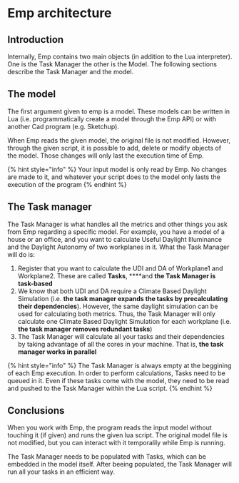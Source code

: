 # Emp architecture

## Introduction

Internally, Emp contains two main objects \(in addition to the Lua interpreter\). One is the Task Manager the other is the Model. The following sections describe the Task Manager and the model.

## The model

The first argument given to emp is a model. These models can be written in Lua \(i.e. programmatically create a model through the Emp API\) or with another Cad program \(e.g. Sketchup\).

When Emp reads the given model, the original file is not modified. However, through the given script, it is possible to add, delete or modify objects of the model. Those changes will only last the execution time of Emp.

{% hint style="info" %}
Your input model is only read by Emp. No changes are made to it, and whatever your script does to the model only lasts the execution of the program
{% endhint %}

## The Task manager

The Task Manager is what handles all the metrics and other things you ask from Emp regarding a specific model. For example, you have a model of a house or an office, and you want to calculate Useful Daylight Illuminance and the Daylight Autonomy of two workplanes in it. What the Task Manager will do is:

1. Register that you want to calculate the UDI and DA of Workplane1 and Workplane2. These are called **Tasks**, ****and **the Task Manager is task-based**
2. We know that both UDI and DA require a Climate Based Daylight Simulation \(i.e. **the task manager expands the tasks by precalculating their dependencies**\). However, the same daylight simulation can be used for calculating both metrics. Thus, the Task Manager will only calculate one Climate Based Daylight Simulation for each workplane \(i.e. **the task manager removes redundant tasks**\)
3. The Task Manager will calculate all your tasks and their dependencies by taking advantage of all the cores in your machine. That is, **the task manager works in parallel**

{% hint style="info" %}
The Task Manager is always empty at the beggining of each Emp execution. In order to perform calculations, Tasks need to be queued in it. Even if these tasks come with the model, they need to be read and pushed to the Task Manager within the Lua script.
{% endhint %}

## Conclusions

When you work with Emp, the program reads the input model without touching it \(if given\) and runs the given lua script. The original model file is not modified, but you can interact with it temporalily while Emp is running. 

The Task Manager needs to be populated with Tasks, which can be embedded in the model itself. After beeing populated, the Task Manager will run all your tasks in an efficient way.


